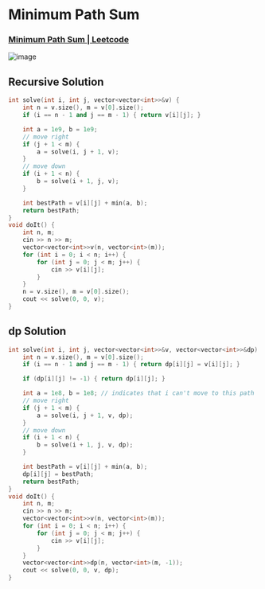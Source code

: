 # Minimum Path Sum
### [Minimum Path Sum | Leetcode](https://leetcode.com/problems/minimum-path-sum/)
![image](https://github.com/Abdelrhman-Sayed70/Algorithms/assets/99830416/60ea4e0b-2415-4141-a6d2-b905ce358dd6)



## Recursive Solution

```cpp
int solve(int i, int j, vector<vector<int>>&v) {
    int n = v.size(), m = v[0].size(); 
    if (i == n - 1 and j == m - 1) { return v[i][j]; }

    int a = 1e9, b = 1e9;
    // move right 
    if (j + 1 < m) {
        a = solve(i, j + 1, v);
    }
    // move down 
    if (i + 1 < n) {
        b = solve(i + 1, j, v);
    }

    int bestPath = v[i][j] + min(a, b);
    return bestPath;
}
void doIt() {
    int n, m; 
    cin >> n >> m; 
    vector<vector<int>>v(n, vector<int>(m));
    for (int i = 0; i < n; i++) {
        for (int j = 0; j < m; j++) {
            cin >> v[i][j];
        }
    }
    n = v.size(), m = v[0].size();
    cout << solve(0, 0, v);
}
```

## dp Solution 
```cpp
int solve(int i, int j, vector<vector<int>>&v, vector<vector<int>>&dp) {
    int n = v.size(), m = v[0].size(); 
    if (i == n - 1 and j == m - 1) { return dp[i][j] = v[i][j]; }

    if (dp[i][j] != -1) { return dp[i][j]; }

    int a = 1e8, b = 1e8; // indicates that i can't move to this path
    // move right 
    if (j + 1 < m) {
        a = solve(i, j + 1, v, dp);
    }
    // move down 
    if (i + 1 < n) {
        b = solve(i + 1, j, v, dp);
    }

    int bestPath = v[i][j] + min(a, b);
    dp[i][j] = bestPath;
    return bestPath;
}
void doIt() {
    int n, m; 
    cin >> n >> m; 
    vector<vector<int>>v(n, vector<int>(m));
    for (int i = 0; i < n; i++) {
        for (int j = 0; j < m; j++) {
            cin >> v[i][j];
        }
    }
    vector<vector<int>>dp(n, vector<int>(m, -1));
    cout << solve(0, 0, v, dp);
}
```
